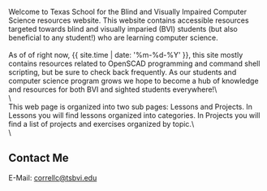 Welcome to Texas School for the Blind and Visually Impaired Computer Science resources website. This website contains accessible resources targeted towards blind and visually imparied (BVI) students (but also beneficial to any student!) who are learning computer science.\
\
As of of right now, {{ site.time | date: '%m-%d-%Y' }}, this site mostly contains resources related to OpenSCAD programming and command shell scripting, but be sure to check back frequently. As our students and computer science program grows we hope to become a hub of knowledge and resources for both BVI and sighted students everywhere!\  
\  
This web page is organized into two sub pages: Lessons and Projects. In Lessons you will find lessons organized into categories. In Projects you will find a list of projects and exercises organized by topic.\  
\  
## Contact Me
E-Mail: [correllc@tsbvi.edu](mailto:correllc@tsbvi.edu)